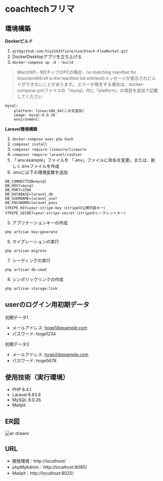 # coachtechフリマ
## 環境構築
**Dockerビルド**
1. `git@github.com:hiyo1925fiore/Coachtech-FleaMarket.git`
2. DockerDesktopアプリを立ち上げる
3. `docker-compose up -d --build`
> MacのM1・M2チップのPCの場合、no matching manifest for linux/arm64/v8 in the manifest list entriesのメッセージが表示されビルドができないことがあります。 エラーが発生する場合は、docker-compose.ymlファイルの「mysql」内に「platform」の項目を追加で記載してください
```
mysql:
    platform: linux/x86_64(この文追加)
    image: mysql:8.0.26
    environment:
```
**Laravel環境構築**
1. `docker-compose exec php bash`
2. `composer install`
3. `composer require livewire/livewire`
4. `composer require laravel/cashier`
5. 「.env.example」ファイルを 「.env」ファイルに命名を変更。または、新しく.envファイルを作成
6. .envに以下の環境変数を追加
```
DB_CONNECTION=mysql
DB_HOST=mysql
DB_PORT=3306
DB_DATABASE=laravel_db
DB_USERNAME=laravel_user
DB_PASSWORD=laravel_pass
STRIPE_KEY=your-stripe-key（stripeの公開可能キー）
STRIPE_SECRET=your-stripe-secret（stripeのシークレットキー）
```
5. アプリケーションキーの作成
```
php artisan key:generate
```
6. マイグレーションの実行
```
php artisan migrate
```
7. シーディングの実行
```
php artisan db:seed
```
8. シンボリックリンクの作成
```
php artisan storage:link
```
## userのログイン用初期データ
初期データ1
- メールアドレス: hoge1@example.com
- パスワード: hoge1234
  
初期データ2
- メールアドレス: hoge2@example.com
- パスワード: hoge5678
## 使用技術（実行環境）
- PHP 8.4.1
- Laravel 8.83.8
- MySQL 8.0.26
- Mailpit
## ER図
![er drawio](https://github.com/user-attachments/assets/caf79233-d1e8-4ef4-96c1-22edc6fa7194)


## URL
- 開発環境：http://localhost/
- phpMyAdmin：http://localhost:8080/
- Mailpit：http://localhost:8025/
